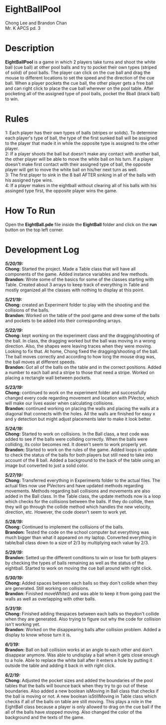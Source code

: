 # EightBallPool
Chong Lee and Brandon Chan\
Mr. K APCS pd. 3

# Description
**EightBallPool** is a game in which 2 players take turns and shoot the white ball (cue ball) at other pool balls and try to pocket their own types (striped of solid) of pool balls. The player can click on the cue ball and drag the mouse to different locations to set the speed and the direction of the cue ball. When a player pockets the cue ball, the other player gets a free ball and can right click to place the cue ball wherever on the pool table. After pocketing all of the assigned type of pool balls, pocket the 8ball (black ball) to win.

# Rules
1: Each player has their own types of balls (stripes or solids). To determine each player's type of ball, the type of the first sunked ball will be assigned to the player that made it in while the opposite type is assigned to the other player.\
2: If a player shoots the ball but doesn't make any contact with another ball, the other player will be able to move the white ball on his turn. If a player doesn't make first contact with their assigned type of ball, the opposite player will get to move the white ball on his/her next turn as well.\
3: The first player to sink in the 8 ball AFTER sinking in all of the balls with his assigned type wins.\
4: If a player makes in the eightball without clearing all of his balls with his assinged type first, the opposite player wins the game.

# How To Run
Open the **EightBall.pde** file inside the **EightBall** folder and click on the **run** button on the top left corner.

# Development Log
**_5/20/19:_**\
**Chong:** Started the project. Made a Table class that will have all components of the game. Added instance variables and few methods.\
**Brandon:** Wrote some of the basics for some of the classes starting with Table. Created about 3 arrays to keep track of everything in Table and mostly organized all the classes with nothing to display at this point.

**_5/21/19:_**\
**Chong:** created an Experiment folder to play with the shooting and the collisions of the balls.\
**Brandon:** Worked on the table of the pool game and drew some of the balls and pockets to be added into their corresponding arrays.

**_5/22/19:_**\
**Chong:** kept working on the experiment class and the dragging/shooting of the ball. In class, the dragging worked but the ball was moving in a wrong direction. Also, the shapes were leaving traces when they were moving. Looking to fix that. At home, Chong fixed the dragging/shooting of the ball. The ball moves correctly and according to how long the mouse drag was, the ball moves at different speeds.\
**Brandon:** Got all of the balls on the table and in the correct positions. Added a number to each ball and a stripe to those that need a stripe. Worked on placing a rectangle wall between pockets.

**_5/23/19:_**\
**Chong:** continued to work on the experiment folder and successfully changed every code regarding movement and location with PVector, which will make our lives easier when calculating collisions.\
**Brandon:** continued working on placing the walls and placing the walls at a diagonal that connects with the holes. All the walls are finished for easy x and y detection but might adjust placements later to make it look better.

**_5/24/19:_**\
**Chong:** Started to work on collisions. In the Ball class, a test code was added to see if the balls were colliding correctly. When the balls were colliding, its color becomes red. It doesn't seem to work properly yet.\
**Brandon:** Started to work on the rules of the game. Added loops in update to check the status of the balls for both players but still need to take into account of the 8 ball. Added a background to the back of the table using an image but converted to just a solid color.

**_5/27/19:_**\
**Chong:** Transferred everything in Experiments folder to the actual files. The actual files now use PVectors and have updated methods regarding movements. Methods regarding ball collisions and movements are also added in the Ball class. In the Table class, the update methods now is a loop which checks for the collisions between the balls. If they do collide, then they will go through the collide method which handles the new velocity, direction, etc. However, the code doesn't seem to work yet.

**_5/28/19:_**\
**Chong:** Continued to implement the collisions of the balls.\
**Brandon:** Tested the code on the school computer but everything was much bigger than what it appeared on my laptop. Converted everything in table/ball class down to a size of 2/3 by multiplying each value by 2/3.

**_5/29/19:_**\
**Brandon:** Setted up the different conditions to win or lose for both players by checking the types of balls remaining as well as the status of the eightball. Started to work on moving the cue ball around with right click.

**_5/30/19:_**\
**Chong:** Added spaces between each balls so they don't collide when they are generated. Still working on collisions.\
**Brandon:** Finished moveWhite() and was able to keep it from going past the walls as well as overlapping with other balls.

**_5/31/19:_**\
**Chong:** Finished adding thespaces between each balls so theydon't collide when they are generated. Also trying to figure out why the code for collision isn't working yet.\
**Brandon:** Worked on the disappearing balls after collision problem. Added a display to know whose turn it is.

**_6/1/19:_**\
**Brandon:** Ball on ball collision works at an angle to each other and don't disappear anymore. Was able to undisplay a ball when it gets close enough to a hole. Able to replace the white ball after it enters a hole by putting it outside the table and adding it back in with right click.

**_6/2/19:_**\
**Chong:** Adjusted the pocket sizes and added the boundaries of the pool tables that the balls will bounce back when they try to go out of these boundaries. Also added a new boolean isMoving in Ball class that checks if the ball is moving or not. A new boolean isStillMoving in Table class which checks if all of the balls on table are still moving. This plays a role in the EightBall class because a player is only allowed to drag on the cue ball if the all of the balls have stopped moving. Also changed the color of the background and the texts of the game.
